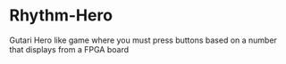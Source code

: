 # Rhythm-Hero
Gutari Hero like game where you must press buttons based on a number that displays from a FPGA board
